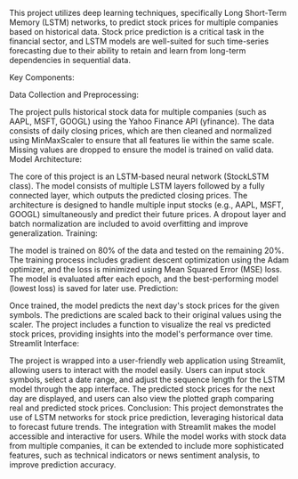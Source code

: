 This project utilizes deep learning techniques, specifically Long Short-Term Memory (LSTM) networks, to predict stock prices for multiple companies based on historical data. Stock price prediction is a critical task in the financial sector, and LSTM models are well-suited for such time-series forecasting due to their ability to retain and learn from long-term dependencies in sequential data.

Key Components:

Data Collection and Preprocessing:

The project pulls historical stock data for multiple companies (such as AAPL, MSFT, GOOGL) using the Yahoo Finance API (yfinance).
The data consists of daily closing prices, which are then cleaned and normalized using MinMaxScaler to ensure that all features lie within the same scale. Missing values are dropped to ensure the model is trained on valid data.
Model Architecture:

The core of this project is an LSTM-based neural network (StockLSTM class). The model consists of multiple LSTM layers followed by a fully connected layer, which outputs the predicted closing prices.
The architecture is designed to handle multiple input stocks (e.g., AAPL, MSFT, GOOGL) simultaneously and predict their future prices.
A dropout layer and batch normalization are included to avoid overfitting and improve generalization.
Training:

The model is trained on 80% of the data and tested on the remaining 20%. The training process includes gradient descent optimization using the Adam optimizer, and the loss is minimized using Mean Squared Error (MSE) loss.
The model is evaluated after each epoch, and the best-performing model (lowest loss) is saved for later use.
Prediction:

Once trained, the model predicts the next day's stock prices for the given symbols. The predictions are scaled back to their original values using the scaler.
The project includes a function to visualize the real vs predicted stock prices, providing insights into the model's performance over time.
Streamlit Interface:

The project is wrapped into a user-friendly web application using Streamlit, allowing users to interact with the model easily.
Users can input stock symbols, select a date range, and adjust the sequence length for the LSTM model through the app interface.
The predicted stock prices for the next day are displayed, and users can also view the plotted graph comparing real and predicted stock prices.
Conclusion:
This project demonstrates the use of LSTM networks for stock price prediction, leveraging historical data to forecast future trends. The integration with Streamlit makes the model accessible and interactive for users. While the model works with stock data from multiple companies, it can be extended to include more sophisticated features, such as technical indicators or news sentiment analysis, to improve prediction accuracy.
